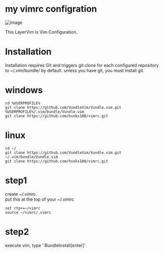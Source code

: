 # my vimrc configration
![image](https://user-images.githubusercontent.com/3623889/27951348-8c151f4a-633f-11e7-9fa3-659149c3ce00.png)

This LayerVim is Vim Configuration.

# Installation
Installation requires Git and triggers git clone for each configured repository to ~/.vim/bundle/ by default. unless you have git, you must install git. 




# windows
```
cd %USERPROFILE%
git clone https://github.com/VundleVim/Vundle.vim.git %USERPROFILE%/.vim/bundle/Vundle.vim
git clone https://github.com/hsnks100/vimrc.git
```

# linux
```
cd ~/
git clone https://github.com/VundleVim/Vundle.vim.git ~/.vim/bundle/Vundle.vim
git clone https://github.com/hsnks100/vimrc.git
```

# step1

create ~/.vimrc  
put this at the top of your ~/.vimrc

``` 
set rtp+=~/vimrc  
source ~/vimrc/.vimrc 
```



# step2
execute vim, type ':BundleInstall[enter]'




